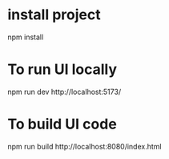 # install project
npm install

# To run UI locally 
npm run dev
http://localhost:5173/

# To build UI code 
npm run build
http://localhost:8080/index.html